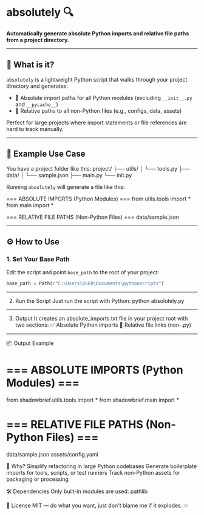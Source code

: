 # absolutely 🔍

**Automatically generate absolute Python imports and relative file paths from a project directory.**

---

## 🚀 What is it?

`absolutely` is a lightweight Python script that walks through your project directory and generates:

- 🐍 Absolute import paths for all Python modules (excluding `__init__.py` and `__pycache__`)
- 📁 Relative paths to all non-Python files (e.g., configs, data, assets)

Perfect for large projects where import statements or file references are hard to track manually.

---

## 📂 Example Use Case

You have a project folder like this:
project/ 
├── utils/ 
│ └── tools.py 
├── data/ 
│ └── sample.json 
├── main.py 
  └── init.py


Running `absolutely` will generate a file like this:

=== ABSOLUTE IMPORTS (Python Modules) ===
from utils.tools import * from main import *

=== RELATIVE FILE PATHS (Non-Python Files) ===
data/sample.json


---
## ⚙️ How to Use
### 1. Set Your Base Path
Edit the script and point `base_path` to the root of your project:
```python
base_path = Path(r"C:\Users\USER\Documents\pythonscripts")
```
---

2. Run the Script
Just run the script with Python:
python absolutely.py
---

3. Output
It creates an absolute_imports.txt file in your project root with two sections:
✅ Absolute Python imports
📄 Relative file links (non-.py)
---

📦 Output Example
# === ABSOLUTE IMPORTS (Python Modules) ===

from shadowbrief.utils.tools import *
from shadowbrief.main import *

# === RELATIVE FILE PATHS (Non-Python Files) ===

data/sample.json
assets/config.yaml


🧠 Why?
Simplify refactoring in large Python codebases
Generate boilerplate imports for tools, scripts, or test runners
Track non-Python assets for packaging or processing


🛠️ Dependencies
Only built-in modules are used:
pathlib


📄 License
MIT — do what you want, just don't blame me if it explodes. 💥



